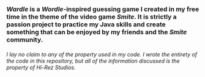 ### *Wardle* is a *Wordle*-inspired guessing game I created in my free time in the theme of the video game *Smite*. It is strictly a passion project to practice my Java skills and create something that can be enjoyed by my friends and the *Smite* community.

###### I lay no claim to any of the property used in my code. I wrote the entirety of the code in this repository, but all of the information discussed is the property of Hi-Rez Studios.
